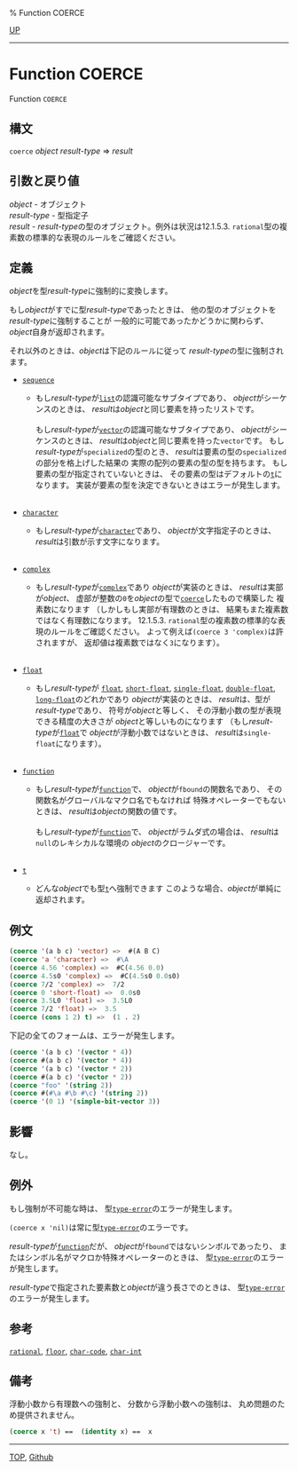 % Function COERCE

[UP](4.4.html)  

---

# Function **COERCE**


Function `COERCE`


## 構文

`coerce` *object* *result-type* => *result*


## 引数と戻り値

*object* - オブジェクト  
*result-type* - 型指定子  
*result* - *result-type*の型のオブジェクト。例外は状況は12.1.5.3. `rational`型の複素数の標準的な表現のルールをご確認ください。


## 定義

*object*を型*result-type*に強制的に変換します。

もし*object*がすでに型*result-type*であったときは、
他の型のオブジェクトを*result-type*に強制することが
一般的に可能であったかどうかに関わらず、
*object*自身が返却されます。

それ以外のときは、*object*は下記のルールに従って
*result-type*の型に強制されます。

- [`sequence`](17.3.sequence.html)
  - もし*result-type*が[`list`](14.2.list-system-class.html)の認識可能なサブタイプであり、
    *object*がシーケンスのときは、
    *result*は*object*と同じ要素を持ったリストです。
	<br><br>
    もし*result-type*が[`vector`](15.2.vector-system-class.html)の認識可能なサブタイプであり、
    *object*がシーケンスのときは、
    *result*は*object*と同じ要素を持った`vector`です。
    もし*result-type*が`specialized`の型のとき、
    *result*は要素の型の`specialized`の部分を格上げした結果の
    実際の配列の要素の型の型を持ちます。
    もし要素の型が指定されていないときは、
    その要素の型はデフォルトの[`t`](4.4.t-system-class.html)になります。
    実装が要素の型を決定できないときはエラーが発生します。
    <br><br>

- [`character`](13.2.character-system-class.html)
  - もし*result-type*が[`character`](13.2.character-system-class.html)であり、
    *object*が文字指定子のときは、
    *result*は引数が示す文字になります。
    <br><br>

- [`complex`](12.2.complex-system-class.html)
  - もし*result-type*が[`complex`](12.2.complex-system-class.html)であり
    *object*が実装のときは、 *result*は実部が*object*、
    虚部が整数の`0`を*object*の型で[`coerce`](4.4.coerce.html)したもので構築した
    複素数になります
    （しかしもし実部が有理数のときは、
    結果もまた複素数ではなく有理数になります。
    12.1.5.3. `rational`型の複素数の標準的な表現のルールをご確認ください。
    よって例えば`(coerce 3 'complex)`は許されますが、
    返却値は複素数ではなく`3`になります）。
    <br><br>

- [`float`](12.2.float-system-class.html)
  - もし*result-type*が [`float`](12.2.float-system-class.html),
    [`short-float`](12.2.short-float.html), [`single-float`](12.2.short-float.html),
    [`double-float`](12.2.short-float.html), [`long-float`](12.2.short-float.html)のどれかであり
    *object*が実装のときは、
    *result*は、型が*result-type*であり、
    符号が*object*と等しく、
    その浮動小数の型が表現できる精度の大きさが
    *object*と等しいものになります
    （もし*result-type*が[`float`](12.2.float-system-class.html)で
    *object*が浮動小数ではないときは、
    *result*は`single-float`になります）。
    <br><br>

- [`function`](4.4.function-system-class.html)
  - もし*result-type*が[`function`](4.4.function-system-class.html)で、
    *object*が`fbound`の関数名であり、
    その関数名がグローバルなマクロ名でもなければ
    特殊オペレーターでもないときは、
    *result*は*object*の関数の値です。
    <br><br>
    もし*result-type*が[`function`](4.4.function-system-class.html)で、
    *object*がラムダ式の場合は、
    *result*は`null`のレキシカルな環境の
    *object*のクロージャーです。
    <br><br>

- [`t`](4.4.t-system-class.html)
  - どんな*object*でも型[`t`](4.4.t-system-class.html)へ強制できます
    このような場合、*object*が単純に返却されます。


## 例文

```lisp
(coerce '(a b c) 'vector) =>  #(A B C)
(coerce 'a 'character) =>  #\A
(coerce 4.56 'complex) =>  #C(4.56 0.0)
(coerce 4.5s0 'complex) =>  #C(4.5s0 0.0s0)
(coerce 7/2 'complex) =>  7/2
(coerce 0 'short-float) =>  0.0s0
(coerce 3.5L0 'float) =>  3.5L0
(coerce 7/2 'float) =>  3.5
(coerce (cons 1 2) t) =>  (1 . 2)
```

下記の全てのフォームは、エラーが発生します。

```lisp
(coerce '(a b c) '(vector * 4))
(coerce #(a b c) '(vector * 4))
(coerce '(a b c) '(vector * 2))
(coerce #(a b c) '(vector * 2))
(coerce "foo" '(string 2))
(coerce #(#\a #\b #\c) '(string 2))
(coerce '(0 1) '(simple-bit-vector 3))
```


## 影響

なし。


## 例外

もし強制が不可能な時は、
型[`type-error`](4.4.type-error.html)のエラーが発生します。

`(coerce x 'nil)`は常に型[`type-error`](4.4.type-error.html)のエラーです。

*result-type*が[`function`](4.4.function-system-class.html)だが、
*object*が`fbound`ではないシンボルであったり、
またはシンボル名がマクロか特殊オペレーターのときは、
型[`type-error`](4.4.type-error.html)のエラーが発生します。

*result-type*で指定された要素数と*object*が違う長さでのときは、
型[`type-error`](4.4.type-error.html)のエラーが発生します。


## 参考

[`rational`](12.2.rational-system-class.html),
[`floor`](12.2.floor.html),
[`char-code`](13.2.char-code.html),
[`char-int`](13.2.char-int.html)


## 備考

浮動小数から有理数への強制と、
分数から浮動小数への強制は、
丸め問題のため提供されません。

```lisp
(coerce x 't) ==  (identity x) ==  x
```


---
[TOP](index.html),  [Github](https://github.com/nptcl/npt-japanese)

